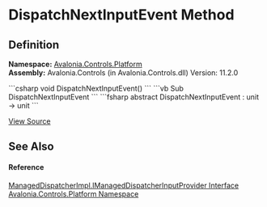 # DispatchNextInputEvent Method




## Definition
**Namespace:** <a href="N_Avalonia_Controls_Platform">Avalonia.Controls.Platform</a>  
**Assembly:** Avalonia.Controls (in Avalonia.Controls.dll) Version: 11.2.0

<Tabs groupId="api-code-preview">
<TabItem value="csharp" label="C#">
```csharp
void DispatchNextInputEvent()
```
</TabItem>
<TabItem value="vb" label="VB">
```vb
Sub DispatchNextInputEvent
```
</TabItem>
<TabItem value="fsharp" label="F#">
```fsharp
abstract DispatchNextInputEvent : unit -> unit 
```
</TabItem>
</Tabs>



<a href="https://github.com/AvaloniaUI/Avalonia/tree/master/src/Avalonia.Controls/Platform/ManagedDispatcherImpl.cs" title="View the source code">View Source</a>



## See Also


#### Reference
<a href="T_Avalonia_Controls_Platform_ManagedDispatcherImpl_IManagedDispatcherInputProvider">ManagedDispatcherImpl.IManagedDispatcherInputProvider Interface</a>  
<a href="N_Avalonia_Controls_Platform">Avalonia.Controls.Platform Namespace</a>  
